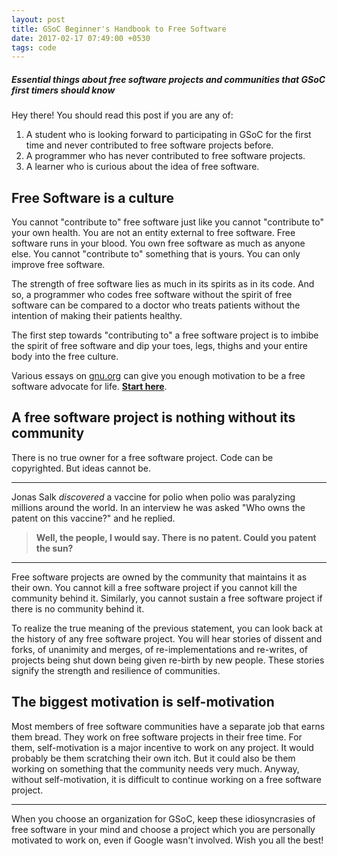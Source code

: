 ```yaml
---
layout: post
title: GSoC Beginner's Handbook to Free Software
date: 2017-02-17 07:49:00 +0530
tags: code
---
```


##### Essential things about free software projects and communities that GSoC first timers should know #####

Hey there! You should read this post if you are any of:
1. A student who is looking forward to participating in GSoC for the first time and never contributed to free software projects before.
2. A programmer who has never contributed to free software projects.
3. A learner who is curious about the idea of free software.


## Free Software is a culture ##
You cannot "contribute to" free software just like you cannot "contribute to" your own health. You are not an entity external to free software. Free software runs in your blood. You own free software as much as anyone else. You cannot "contribute to" something that is yours. You can only improve free software.

The strength of free software lies as much in its spirits as in its code. And so, a programmer who codes free software without the spirit of free software can be compared to a doctor who treats patients without the intention of making their patients healthy.

The first step towards "contributing to" a free software project is to imbibe the spirit of free software and dip your toes, legs, thighs and your entire body into the free culture.

Various essays on [gnu.org](https://www.gnu.org) can give you enough motivation to be a free software advocate for life. [**Start here**](https://www.gnu.org/philosophy/philosophy.html).

## A free software project is nothing without its community ##

There is no true owner for a free software project. Code can be copyrighted. But ideas cannot be.

---
Jonas Salk *discovered* a vaccine for polio when polio was paralyzing millions around the world. In an interview he was asked "Who owns the patent on this vaccine?" and he replied.

>  **Well, the people, I would say. There is no patent. Could you patent the sun?**

---

Free software projects are owned by the community that maintains it as their own. You cannot kill a free software project if you cannot kill the community behind it. Similarly, you cannot sustain a free software project if there is no community behind it.

To realize the true meaning of the previous statement, you can look back at the history of any free software project. You will hear stories of dissent and forks, of unanimity and merges, of re-implementations and re-writes, of projects being shut down being given re-birth by new people. These stories signify the strength and resilience of communities.

## The biggest motivation is self-motivation ##

Most members of free software communities have a separate job that earns them bread. They work on free software projects in their free time. For them, self-motivation is a major incentive to work on any project. It would probably be them scratching their own itch. But it could also be them working on something that the community needs very much. Anyway, without self-motivation, it is difficult to continue working on a free software project.

---

When you choose an organization for GSoC, keep these idiosyncrasies of free software in your mind and choose a project which you are personally motivated to work on, even if Google wasn't involved. Wish you all the best!